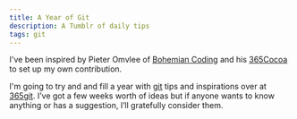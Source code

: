 ```yaml
---
title: A Year of Git
description: A Tumblr of daily tips
tags: git
---
```


I've been inspired by Pieter Omvlee of
[Bohemian Coding](http://bohemiancoding.com) and his
[365Cocoa](http://365Cocoa.tumblr.com) to set up my own contribution.

I'm going to try and and fill a year with [git](http://git-scm.com) tips and
inspirations over at [365git](http://365git.tumblr.com). I’ve got a few weeks
worth of ideas but if anyone wants to know anything or has a suggestion, I’ll
gratefully consider them.
